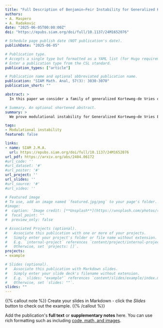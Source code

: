 ```yaml
---
title: "Full Description of Benjamin–Feir Instability for Generalized Korteweg–de Vries Equations"
authors: 
- A. Maspero
- A. Radakovic
date: "2025-06-05T00:00:00Z"
doi: "https://epubs.siam.org/doi/full/10.1137/24M1652076"

# Schedule page publish date (NOT publication's date).
publishDate: "2025-06-05"

# Publication type.
# Accepts a single type but formatted as a YAML list (for Hugo requirements).
# Enter a publication type from the CSL standard.
publication_types: ["article"]

# Publication name and optional abbreviated publication name.
publication: "SIAM Math. Anal, 57(3): 3030-3070"
publication_short: ""

abstract: >
  In this paper we consider a family of generalized Korteweg-de Vries equations and study the linear modulational instability of small amplitude traveling waves solutions. Under explicit non-degeneracy conditions on the dispersion relation, we completely describe the spectrum near the origin of the linearized operator at such solutions and prove that the unstable spectrum (when present) is composed by branches depicting always a closed figure ''8''. We apply our abstract theorem to several equations such as the Whitham, the gravity-capillary Whitham and the Kawahara equations, confirming that the unstable spectrum of the corresponding linearized operators exhibits a figure ''8'' instability, as it was observed before only numerically. Our method of proof uses a symplectic version of Kato's theory of similarity transformation to reduce the problem to determine the eigenvalues of a 3×3 complex Hamiltonian and reversible matrix. Then, via a block-diagonalization procedure, we conjugate such matrix into a block-diagonal one composed by a 2×2 Hamiltonian and reversible matrix, describing the unstable spectrum, and a single purely imaginary element describing the stable eigenvalue.

# Summary. An optional shortened abstract.
summary: >
  We prove modulational instability for Generalized Korteweg–de Vries Equations.

tags:
- Modulational instability
featured: false

links:
- name: SIAM J.M.A.
  url: https://epubs.siam.org/doi/full/10.1137/24M1652076
url_pdf: https://arxiv.org/abs/2404.06172
#url_code: ''
#url_dataset: '#'
#url_poster: '#'
url_project: ''
url_slides: ''
#url_source: '#'
#url_video: ''

# Featured image
# To use, add an image named `featured.jpg/png` to your page's folder. 
#image:
#  caption: 'Image credit: [**Unsplash**](https://unsplash.com/photos/s9CC2SKySJM)'
#  focal_point: ""
#  preview_only: false

# Associated Projects (optional).
#   Associate this publication with one or more of your projects.
#   Simply enter your project's folder or file name without extension.
#   E.g. `internal-project` references `content/project/internal-project/index.md`.
#   Otherwise, set `projects: []`.
projects:
- example

# Slides (optional).
#   Associate this publication with Markdown slides.
#   Simply enter your slide deck's filename without extension.
#   E.g. `slides: "example"` references `content/slides/example/index.md`.
#   Otherwise, set `slides: ""`.
slides: ""
---
```


{{% callout note %}}
Create your slides in Markdown - click the *Slides* button to check out the example.
{{% /callout %}}

Add the publication's **full text** or **supplementary notes** here. You can use rich formatting such as including [code, math, and images](https://docs.hugoblox.com/content/writing-markdown-latex/).
